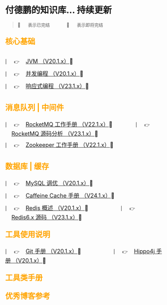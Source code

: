 # 付德鹏的知识库... 持续更新 

> :star2: <span style="margin-left: 20px;"/> 表示已完结  <span style="margin-left: 50px;"/>
> :dizzy: <span style="margin-left: 20px;"/> 表示即将完结

<p style="font-size: 24px; color: orange; "><b>核心基础</b></p>

[//]: # (| <span style="margin-left: 20px;"/>)
[//]: # (:point_right:​  <span style="margin-right: 100px; margin-left: 20px; font-size: 18px;"> [设计模式 （V20.1.x）]&#40;docs/basis/Redis.md&#41;:star2:</span>)
| <span style="margin-left: 20px;"/>
:point_right:​  <span style="margin-right: 100px; margin-left: 20px; line-height: 50px; font-size: 18px;"> [JVM （V20.1.x）](docs/basis/JVM.md):star2:</span>
<br/>| <span style="margin-left: 20px;"/>
:point_right:​  <span style="margin-right: 100px; margin-left: 20px; font-size: 18px;"> [并发编程 （V20.1.x）](docs/basis/ConcurrentProgramming.md):star2:</span>
<br/>| <span style="margin-left: 20px;"/>
:point_right:​  <span style="margin-right: 100px; margin-left: 20px; line-height: 50px; font-size: 18px;"> [响应式编程 （V23.1.x）](docs/basis/响应式编程.md):star2:</span>
<span style="margin-left: 20px;"/>


[//]: # (<p style="font-size: 24px; color: orange; "><b>框架生态</b></p>)

[//]: # ()
[//]: # (| <span style="margin-left: 20px;"/>)

[//]: # (:point_right:​  <span style="margin-right: 100px; margin-left: 20px; font-size: 18px;"> [Spring 工作手册 （V21.1.x）]&#40;docs/database/Redis.md&#41;:star2:</span>)

[//]: # (| <span style="margin-left: 20px;"/>)

[//]: # (:point_right:​  <span style="margin-right: 100px; margin-left: 20px; font-size: 18px;"> [Spring 源码分析 （V22.1.x）]&#40;docs/database/Redis.md&#41;:dizzy:</span>)

[//]: # (<br/>| <span style="margin-left: 20px;"/>)

[//]: # (:point_right:​  <span style="margin-right: 100px; margin-left: 20px; line-height: 50px; font-size: 18px;"> [SpringMVC 工作手册 （V21.1.x）]&#40;docs/database/Redis.md&#41;:star2:</span>)

[//]: # (<br/>| <span style="margin-left: 20px;"/>)

[//]: # (:point_right:​  <span style="margin-right: 100px; margin-left: 20px; font-size: 18px;"> [MyBatis 工作手册 （V21.1.x）]&#40;docs/database/Redis.md&#41;:dizzy:</span>)

[//]: # (<span style="margin-left: 20px;"/>)


<p style="font-size: 24px; color: orange; "><b>消息队列    |    中间件</b></p>

| <span style="margin-left: 20px;"/>
:point_right:​  <span style="margin-right: 70px; margin-left: 20px; font-size: 18px;"> [RocketMQ 工作手册 （V22.1.x）](docs/middleware/RocketMQNote.md):dizzy:</span>
| <span style="margin-left: 20px;"/>
:point_right:​  <span style="margin-right: 100px; margin-left: 20px; font-size: 18px;"> [RocketMQ 源码分析 （V23.1.x）](docs/middleware/RocketMQ源码Note.md):dizzy:</span>
<br/>| <span style="margin-left: 20px;"/>
:point_right:​  <span style="margin-right: 100px; margin-left: 20px; line-height: 50px; font-size: 18px;"> [Zookeeper 工作手册 （V22.1.x）](docs/middleware/ZookeeperNote.md):star2:</span>



<p style="font-size: 24px; color: orange; "><b>数据库    |    缓存</b></p>

| <span style="margin-left: 20px;"/>
:point_right:​  <span style="margin-right: 100px; margin-left: 20px; font-size: 18px;"> [MySQL 调优 （V20.1.x）](docs/database/MySQL调优Note.md):star2:</span>
<br/>| <span style="margin-left: 20px;"/>
:point_right:​  <span style="margin-right: 100px; margin-left: 20px; line-height: 50px; font-size: 18px;"> [Caffeine Cache 手册 （V24.1.x）](docs/database/CaffeineCacheNote.md):star2:</span>
<br/>| <span style="margin-left: 20px;"/>
:point_right:​  <span style="margin-right: 100px; margin-left: 20px; font-size: 18px;"> [Redis 概述 （V20.1.x）](docs/database/RedisNote.md):star2:</span>
| <span style="margin-left: 20px;"/>
:point_right:​  <span style="margin-right: 100px; margin-left: 20px; font-size: 18px;"> [Redis6.x 源码 （V23.1.x）](docs/database/Redis6.x源码Note.md):dizzy:</span>
<span style="margin-left: 20px;"/>


<p style="font-size: 24px; color: orange; "><b>工具使用说明</b></p>

| <span style="margin-left: 20px;"/>
:point_right:​  <span style="margin-right: 100px; margin-left: 20px; font-size: 18px;"> [Git 手册 （V20.1.x）](docs/tools/GitNote.md):star2:</span>
| <span style="margin-left: 20px;"/>
:point_right:​  <span style="margin-right: 100px; margin-left: 20px; font-size: 18px;"> [Hippo4j 手册 （V20.1.x）](docs/tools/Hippo4jNote.md):star2:</span>

<p style="font-size: 24px; color: orange; "><b>工具类手册</b></p>

[//]: # (| <span style="margin-left: 20px;"/>)

[//]: # (:point_right:​  <span style="margin-right: 100px; margin-left: 20px; font-size: 18px;"> [Git 手册 （V20.1.x）]&#40;ProjectDocs/DatabaseDocs/Redis.md&#41;:star2:</span>)

[//]: # (| <span style="margin-left: 20px;"/>)

[//]: # (:point_right:​  <span style="margin-right: 100px; margin-left: 20px; font-size: 18px;"> [Hippo4j 手册 （V20.1.x）]&#40;ProjectDocs/DatabaseDocs/Redis.md&#41;:star2:</span>)

<p style="font-size: 24px; color: orange; "><b>优秀博客参考</b></p>

